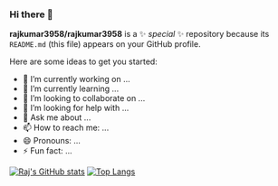 ### Hi there 👋


**rajkumar3958/rajkumar3958** is a ✨ _special_ ✨ repository because its `README.md` (this file) appears on your GitHub profile.

Here are some ideas to get you started:

- 🔭 I’m currently working on ...
- 🌱 I’m currently learning ...
- 👯 I’m looking to collaborate on ...
- 🤔 I’m looking for help with ...
- 💬 Ask me about ...
- 📫 How to reach me: ...
- 😄 Pronouns: ...
- ⚡ Fun fact: ...


[![Raj's GitHub stats](https://github-readme-stats.vercel.app/api?username=rajkumar3958)](https://github.com/rajkumar3958/github-readme-stats)
[![Top Langs](https://github-readme-stats.vercel.app/api/top-langs/?username=rajkumar3958&langs_count=8)](https://github.com/rajkumar3958/github-readme-stats)
